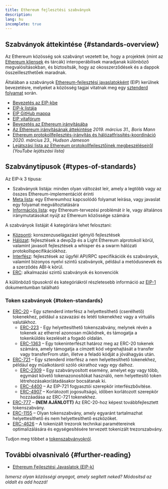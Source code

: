 ```yaml
---
title: Ethereum fejlesztési szabványok
description:
lang: hu
incomplete: true
---
```


## Szabványok áttekintése {#standards-overview}

Az Ethereum közösség sok szabványt vezetett be, hogy a projektek (mint az [Ethereum kliensek](/developers/docs/nodes-and-clients/) és tárcák) interoperábilisek maradjanak különböző megvalósításokban, és biztosítsák, hogy az okosszerződések és a dappok összeilleszthetőek maradnak.

Általában a szabványok [Ethereum-fejlesztési javaslatokként](/eips/) (EIP) kerülnek bevezetésre, melyeket a közösség tagjai vitatnak meg egy [sztenderd folyamat](https://eips.ethereum.org/EIPS/eip-1) során.

- [Bevezetés az EIP-kbe](/eips/)
- [EIP-k listája](https://eips.ethereum.org/)
- [EIP GitHub mappa](https://github.com/ethereum/EIPs)
- [EIP vitafórum](https://ethereum-magicians.org/c/eips)
- [Bevezetés az Ethereum irányításába](/governance/)
- [Az Ethereum irányításának áttekintése](https://web.archive.org/web/20201107234050/https://blog.bmannconsulting.com/ethereum-governance/) _2019. március 31., Boris Mann_
- [Ethereum protokollfejlesztés-irányítás és hálózatfrissítés-koordináció](https://hudsonjameson.com/2020-03-23-ethereum-protocol-development-governance-and-network-upgrade-coordination/) _2020. március 23., Hudson Jameson_
- [Lejátszási lista az Ethereum protokollfejlesztőinek megbeszéléseiről](https://www.youtube.com/@EthereumProtocol) _(YouTube lejátszási lista)_

## Szabványtípusok {#types-of-standards}

Az EIP-k 3 típusa:

- Szabványok listája: minden olyan változást leír, amely a legtöbb vagy az összes Ethereum-implementációt érinti
- [Meta lista](https://eips.ethereum.org/meta): egy Ethereumhoz kapcsolódó folyamat leírása, vagy javaslat egy folyamat megváltoztatására
- [Információs lista](https://eips.ethereum.org/informational): egy Ethereum-tervezési problémát ír le, vagy általános iránymutatásokat nyújt az Ethereum közössége számára

A szabványok listáját 4 kategóriára lehet felosztani:

- [Központi](https://eips.ethereum.org/core): konszenzuselágazást igénylő fejlesztések
- [Hálózat](https://eips.ethereum.org/networking): fejlesztések a devp2p és a Light Ethereum alprotokoll körül, valamint javasolt fejlesztések a whisper és a swarm hálózati protokollspecifikációkhoz.
- [Interfész](https://eips.ethereum.org/interface): fejlesztések az ügyfél API/RPC specifikációk és szabványok, valamint bizonyos nyelvi szintű szabványok, például a metódusnevek és a szerződés ABI-k körül.
- [ERC](https://eips.ethereum.org/erc): alkalmazási szintű szabványok és konvenciók

A különböző típusokról és kategóriákról részletesebb információ az [EIP-1](https://eips.ethereum.org/EIPS/eip-1#eip-types) dokumentumban található

### Token szabványok {#token-standards}

- [ERC-20](/developers/docs/standards/tokens/erc-20/) – Egy sztenderd interfész a helyettesíthető (cserélhető) tokenekhez, például a szavazási és letéti tokenekhez vagy a virtuális valutákhoz.
  - [ERC-223](/developers/docs/standards/tokens/erc-223/) - Egy helyettesíthető tokenszabvány, melynek révén a tokenek az etherrel azonosan működnek, és támogatja a tokenküldés kezelését a fogadó oldalán.
  - [ERC-1363](/developers/docs/standards/tokens/erc-1363/) – Egy tokeninterfészt határoz meg az ERC-20 tokenek számára, amely támogatja a címzett kód végrehajtását a transfer vagy transferFrom után, illetve a feladó kódját a jóváhagyás után.
- [ERC-721](/developers/docs/standards/tokens/erc-721/) – Egy sztenderd interfész a nem helyettesíthető tokenekhez, például egy műalkotásról szóló okirathoz vagy egy dalhoz.
  - [ERC-2309](https://eips.ethereum.org/EIPS/eip-2309) – Egy szabványosított esemény, amelyet egy vagy több, egymást követő tokenazonosítókat használó, nem helyettesítő token létrehozásakor/átadásakor bocsátanak ki.
  - [ERC-4400](https://eips.ethereum.org/EIPS/eip-4400) – Az EIP-721 fogyasztói szerepkör interfészbővítése.
  - [ERC-4907](https://eips.ethereum.org/EIPS/eip-4907) – Korlátozott jogosultságú, időben korlátozott szerepkör hozzáadása az ERC-721 tokenekhez.
- [ERC-777](/developers/docs/standards/tokens/erc-777/) – **(NEM AJÁNLOTT)** Az ERC-20-hoz képest továbbfejlesztett tokenszabvány.
- [ERC-1155](/developers/docs/standards/tokens/erc-1155/) – Olyan tokenszabvány, amely egyaránt tartalmazhat helyettesíthető és nem helyettesíthető eszközöket.
- [ERC-4626](/developers/docs/standards/tokens/erc-4626/) – A tokenizált trezorok technikai paramétereinek optimalizálására és egységesítésére tervezett tokenizált trezorszabvány.

Tudjon meg többet a [tokenszabványokról](/developers/docs/standards/tokens/).

## További olvasnivaló {#further-reading}

- [Ethereum Fejlesztési Javaslatok (EIP-k)](/eips/)

_Ismersz olyan közösségi anyagot, amely segített neked? Módosítsd az oldalt és add hozzá!_
